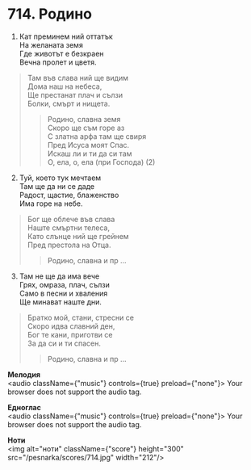 # 714. Родино

1. Кат преминем ний оттатък  
На желаната земя  
Где животът е безкраен  
Вечна пролет и цветя.  

> Там във слава ний ще видим  
> Дома наш на небеса,  
> Ще престанат плач и сълзи  
> Болки, смърт и нищета.  
> > Родино, славна земя  
> > Скоро ще съм горе аз  
> > С златна арфа там ще свиря  
> > Пред Исуса моят Спас.  
> > Искаш ли и ти да си там  
> > О, ела, о, ела (при Господа) (2)

2. Туй, което тук мечтаем  
Там ще да ни се даде  
Радост, щастие, блаженство  
Има горе на небе.  

> Бог ще облече във слава  
> Наште смъртни телеса,  
> Като слънце ний ще грейнем  
> Пред престола на Отца.  
> > Родино, славна и пр ...  

3. Там не ще да има вече  
Грях, омраза, плач, сълзи  
Само в песни и хваления  
Ще минават наште дни.  

> Братко мой, стани, стресни се  
> Скоро идва славний ден,  
> Бог те кани, приготви се  
> За да си и ти спасен.  
> > Родино, славна и пр ...

**Мелодия**  
<audio className={"music"} controls={true} preload={"none"}>
    <source src="/pesnarka/mp3/714.mp3" type="audio/mpeg"/>
    Your browser does not support the audio tag.
</audio>

**Едноглас**  
<audio className={"music"} controls={true} preload={"none"}>
    <source src="/pesnarka/transp/714.mp3" type="audio/mpeg"/>
    Your browser does not support the audio tag.
</audio>

**Ноти**  
<img alt="ноти" className={"score"} height="300" src="/pesnarka/scores/714.jpg" width="212"/>
